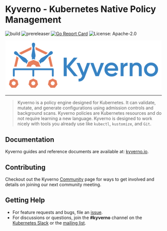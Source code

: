 # Kyverno - Kubernetes Native Policy Management

![build](https://github.com/kyverno/kyverno/workflows/build/badge.svg) ![prereleaser](https://github.com/kyverno/kyverno/workflows/prereleaser/badge.svg) [![Go Report Card](https://goreportcard.com/badge/github.com/kyverno/kyverno)](https://goreportcard.com/report/github.com/kyverno/kyverno) ![License: Apache-2.0](https://img.shields.io/github/license/kyverno/kyverno?color=blue)

![logo](documentation/images/Kyverno_Horizontal.png)


<hr/>

> Kyverno is a policy engine designed for Kubernetes. It can validate, mutate, and generate configurations using admission controls and background scans. Kyverno policies are Kubernetes resources and do not require learning a new language. Kyverno is designed to work nicely with tools you already use like `kubectl`, `kustomize`, and `Git`.

## Documentation

Kyverno guides and reference documents are available at: <a href="https://kyverno.io/">kyverno.io</a>.

## Contributing

Checkout out the Kyverno <a href="https://kyverno.io/docs/community">Community</a> page for ways to get involved and details on joining our next community meeting.

## Getting Help

- For feature requests and bugs, file an [issue](https://github.com/kyverno/kyverno/issues).
- For discussions or questions, join the **#kyverno** channel on the [Kubernetes Slack](https://kubernetes.slack.com/) or the [mailing list](https://groups.google.com/g/kyverno).


